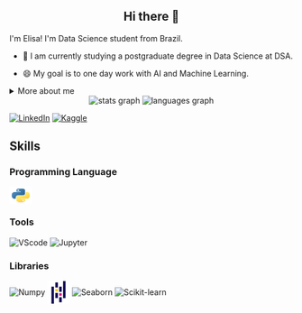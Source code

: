 <!--título-->
<h2 align="center"> Hi there 👋 </h2>

<!--Presentation-->
I'm Elisa! I'm Data Science student from Brazil.

- 🌱 I am currently studying a postgraduate degree in Data Science at DSA. 

- 😄 My goal is to one day work with AI and Machine Learning.

<!--Dropdown-->
<details>
    <summary> More about me </summary>

- I have a bachelor's degree in production engineering
  
- Master data analyst at GSK
</details>

<!--statistic git-->
<div align="center">
  <img src="https://github-readme-stats.vercel.app/api?username=lisaguim&hide_title=false&hide_rank=false&show_icons=true&include_all_commits=true&count_private=true&disable_animations=false&theme=dracula&locale=en&hide_border=false" height="150" alt="stats graph"  />
  <img src="https://github-readme-stats.vercel.app/api/top-langs?username=lisaguim&locale=en&hide_title=false&layout=compact&card_width=320&langs_count=5&theme=dracula&hide_border=false" height="150" alt="languages graph"  />
</div>

<!-- links-->
[![LinkedIn](https://img.shields.io/badge/LinkedIn-0077B5?style=for-the-badge&logo=linkedin&logoColor=white)](https://www.linkedin.com/in/elisa-guimarães/)
[![Kaggle](https://img.shields.io/badge/Kaggle-20BEFF?style=for-the-badge&logo=Kaggle&logoColor=white)]([https://www.kaggle.com/variablebee](https://www.kaggle.com/elisaguimares))

<!-- Skills: Programming Language-->
## Skills
<h3> Programming Language</h3>

<div>
   <img align="center" alt="Python" height="30" width="40" 
src="https://raw.githubusercontent.com/devicons/devicon/master/icons/python/python-original.svg">
</div>


<!-- Skills: Tools-->
<div style="flex-basis: 48%;">
<h3> Tools</h3>
  <img align="center" alt="VScode" height="30" width="40" src="https://cdn.jsdelivr.net/gh/devicons/devicon/icons/vscode/vscode-original.svg">
  <img align="center" alt="Jupyter" height="30" width="40" src="https://cdn.jsdelivr.net/gh/devicons/devicon/icons/jupyter/jupyter-original.svg"/>
</div>

<!-- Skills: Libraries-->
<div style="flex-basis: 48%;">
<h3> Libraries</h3>
    <img align="center" alt="Numpy" height="30" width="40" src="https://cdn.jsdelivr.net/gh/devicons/devicon/icons/numpy/numpy-original.svg">
    <img align="center" alt="Pandas" src="https://raw.githubusercontent.com/devicons/devicon/2ae2a900d2f041da66e950e4d48052658d850630/icons/pandas/pandas-original.svg" alt="pandas" width="40" height="40"/>
    <img align="center" alt="Seaborn" src="https://seaborn.pydata.org/_images/logo-mark-lightbg.svg" alt="seaborn" width="40" height="40"/>
    <img align="center" alt="Scikit-learn" src="https://upload.wikimedia.org/wikipedia/commons/0/05/Scikit_learn_logo_small.svg" alt="scikit_learn" width="40" height="40"/>
</div>


<!--Numpy, Pandas,Seabornd, Matplotlib-->







